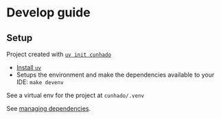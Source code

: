 # Develop guide

## Setup

Project created with [`uv init cunhado`](https://docs.astral.sh/uv/guides/projects/)

- [Install `uv`](https://docs.astral.sh/uv/getting-started/installation/)
- Setups the environment and make the dependencies available to your IDE: `make devenv`

See a virtual env for the project at `cunhado/.venv`

See [managing dependencies](https://docs.astral.sh/uv/guides/projects/#managing-dependencies).